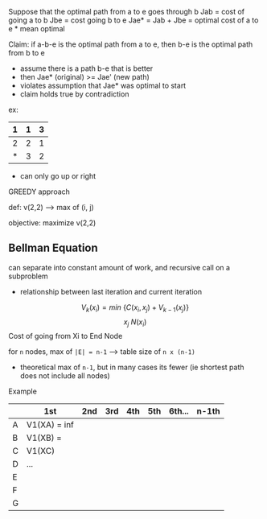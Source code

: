 
Suppose that the optimal path from a to e goes through b
Jab = cost of going a to b
Jbe = cost going b to e
Jae\* = Jab + Jbe = optimal cost of a to e
\* mean optimal

Claim: if a-b-e is the optimal path from a to e, then b-e is the optimal path from b to e
- assume there is a path b-e that is better
- then Jae\* (original) >= Jae' (new path)
- violates assumption that Jae\* was optimal to start
- claim holds true by contradiction

ex:

| 1   | 1   | 3   |
| --- | --- | --- |
| 2   | 2   | 1   |
| \*  | 3   | 2   |
- can only go up or right

GREEDY approach

def: v(2,2) --> max of (i, j)

objective: maximize v(2,2)


## Bellman Equation
can separate into constant amount of work, and recursive call on a subproblem

- relationship between last iteration and current iteration

$$
V_k(x_i) = min\ \{{C(x_i, x_j) + V_{k-1}(x_j)}\}
$$
$$
x_j\ N(x_i)
$$
Cost of going from Xi to End Node

for `n` nodes, max of `|E| = n-1` --> table size of `n x (n-1)`
- theoretical max of `n-1`, but in many cases its fewer (ie shortest path does not include all nodes)

Example


|     | 1st          | 2nd | 3rd | 4th | 5th | 6th... | n-1th |
| --- | ------------ | --- | --- | --- | --- | ------ | ----- |
| A   | V1(XA) = inf |     |     |     |     |        |       |
| B   | V1(XB) =     |     |     |     |     |        |       |
| C   | V1(XC)       |     |     |     |     |        |       |
| D   | ...          |     |     |     |     |        |       |
| E   |              |     |     |     |     |        |       |
| F   |              |     |     |     |     |        |       |
| G   |              |     |     |     |     |        |       |
